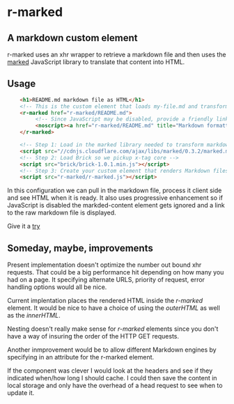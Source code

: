 
# r-marked

## A markdown custom element

r-marked uses an xhr wrapper to retrieve a markdown file and then uses the [marked]() JavaScript library
to translate that content into HTML.  

## Usage

```HTML
    <h1>README.md markdown file as HTML</h1>
    <!-- This is the custom element that loads my-file.md and transforms it into HTML -->
    <r-marked href="r-marked/README.md">
         <!-- Since JavaScript may be disabled, provide a friendly link to the raw Markdown content -->
         <noscript><a href="r-marked/README.md" title="Markdown formatted file">r-marked/README.md</a></noscript>
    </r-marked>

    <!-- Step 1: Load in the marked library needed to transform markdown to HTML -->
    <script src="//cdnjs.cloudflare.com/ajax/libs/marked/0.3.2/marked.min.js"></script>
    <!-- Step 2: Load Brick so we pickup x-tag core -->
    <script src="brick/brick-1.0.1.min.js"></script>
    <!-- Step 3: Create your custom element that renders Markdown files to HTML using marked -->
    <script src="r-marked/r-marked.js"></script>
```

In this configuration we can pull in the markdown file, process it client side and see HTML when
it is ready. It also uses progressive enhancement so if JavaScript is disabled the markded-content 
element gets ignored and a link to the raw markdown file is displayed.

Give it a [try](r-marked-demo.html)

## Someday, maybe, improvements

Present implementation doesn't optimize the number out bound xhr requests. That could be a big performance
hit depending on how many you had on a page.  It specifying alternate URLS, priority of request, error
handling options would all be nice.

Current implentation places the rendered HTML inside the _r-marked_ element. It would be nice to have
a choice of using the *outerHTML* as well as the *innerHTML*.

Nesting doesn't really make sense for _r-marked_ elements since you don't have a way of insuring the order of the HTTP GET requests.

Another inmprovement would be to allow different Markdown engines by specifying in an attribute
for the r-marked element.

If the component was clever I would look at the headers and see if they indicated when/how long I should cache. I could then save the content in local storage and only have the overhead of a head request to see when to update it.

